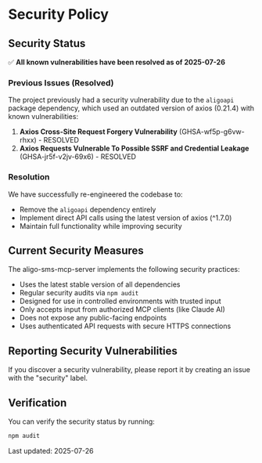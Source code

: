 # Security Policy

## Security Status

✅ **All known vulnerabilities have been resolved as of 2025-07-26**

### Previous Issues (Resolved)

The project previously had a security vulnerability due to the `aligoapi` package dependency, which used an outdated version of axios (0.21.4) with known vulnerabilities:

1. **Axios Cross-Site Request Forgery Vulnerability** (GHSA-wf5p-g6vw-rhxx) - RESOLVED
2. **Axios Requests Vulnerable To Possible SSRF and Credential Leakage** (GHSA-jr5f-v2jv-69x6) - RESOLVED

### Resolution

We have successfully re-engineered the codebase to:
- Remove the `aligoapi` dependency entirely
- Implement direct API calls using the latest version of axios (^1.7.0)
- Maintain full functionality while improving security

## Current Security Measures

The aligo-sms-mcp-server implements the following security practices:

- Uses the latest stable version of all dependencies
- Regular security audits via `npm audit`
- Designed for use in controlled environments with trusted input
- Only accepts input from authorized MCP clients (like Claude AI)
- Does not expose any public-facing endpoints
- Uses authenticated API requests with secure HTTPS connections

## Reporting Security Vulnerabilities

If you discover a security vulnerability, please report it by creating an issue with the "security" label.

## Verification

You can verify the security status by running:
```bash
npm audit
```

Last updated: 2025-07-26